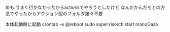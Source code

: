 めも
うまく行かなかったからactionsでやろうとしたけど
なんだかんだもとの方法でやったからアクション図のフォルダ諸々不要

本体起動時に起動
crontab -e
@reboot sudo supervisorctl start monoGazo
